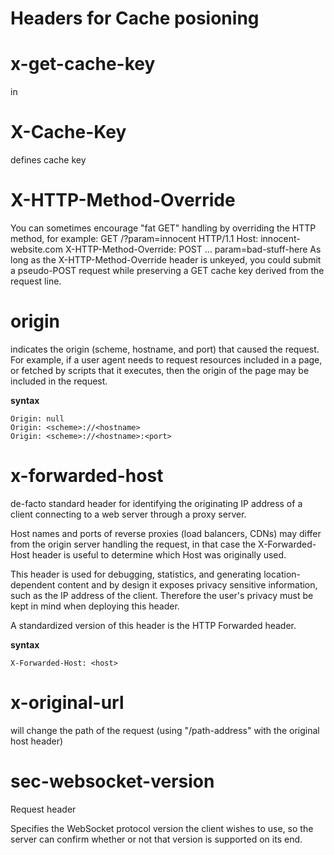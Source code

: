 # Headers for Cache posioning

# x-get-cache-key
in 


# X-Cache-Key
defines cache key 


# X-HTTP-Method-Override
You can sometimes encourage "fat GET" handling by overriding the HTTP method, for example:
    GET /?param=innocent HTTP/1.1
    Host: innocent-website.com
    X-HTTP-Method-Override: POST
    …
    param=bad-stuff-here
As long as the X-HTTP-Method-Override header is unkeyed, you could submit a pseudo-POST request while preserving a GET cache key derived from the request line. 



# origin
indicates the origin (scheme, hostname, and port) that caused the request. For example, if a user agent needs to request resources included in a page, or fetched by scripts that it executes, then the origin of the page may be included in the request. 

**syntax**
```
Origin: null
Origin: <scheme>://<hostname>
Origin: <scheme>://<hostname>:<port>
```


# x-forwarded-host


de-facto standard header for identifying the originating IP address of a client connecting to a web server through a proxy server.

 Host names and ports of reverse proxies (load balancers, CDNs) may differ from the origin server handling the request, in that case the X-Forwarded-Host header is useful to determine which Host was originally used.

This header is used for debugging, statistics, and generating location-dependent content and by design it exposes privacy sensitive information, such as the IP address of the client. Therefore the user's privacy must be kept in mind when deploying this header.

A standardized version of this header is the HTTP Forwarded header.

**syntax**
```
X-Forwarded-Host: <host>

```


# x-original-url
will change the path of the request (using "/path-address" with the original host header)

<!-- header explained:
represents the original header value received in **HttpContext.Connection** and **HttpContext.Request** When using Nginx/IIS/Apache to setup a reverse proxy.

the original **HttpContext.Request.Scheme** will be saved as header **X-Original-Proto: ...,** 

the **HttpContext.Request.Scheme** will be changed to the left-most scheme in the header of **X-Forwarded-Proto: o1, o2, ...**

the original **HttpContext.Request.Host** will be saved as header **X-Original-Host: <original-host>**, 

 **HttpContext.Request.Host** will be changed to the left-most host in the header of **X-Forwarded-Host: o1, o2, ...**

the original **HttpContext.Connection.RemoteIpAddress** and **HttpContext.Connection.RemotePort** will be saved as header **OriginalForHeaderName: <original-endpoint>**, and then this value will be changed to left-most IP and port in header of **X-Forwarded-For: o1, o2, ...** -->


# sec-websocket-version
Request header

Specifies the WebSocket protocol version the client wishes to use, so the server can confirm whether or not that version is supported on its end.


